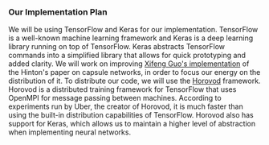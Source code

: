 ### Our Implementation Plan
We will be using TensorFlow and Keras for our implementation. TensorFlow is a well-known machine learning framework and Keras is a deep learning library running on top of TensorFlow. Keras abstracts TensorFlow commands into a simplified library that allows for quick prototyping and added clarity. We will work on improving [Xifeng Guo's implementation](https://github.com/XifengGuo/CapsNet-Keras) of the Hinton's paper on capsule networks, in order to focus our energy on the distribution of it. To distribute our code, we will use the [Horovod](https://github.com/uber/horovod) framework. Horovod is a distributed training framework for TensorFlow that uses OpenMPI for message passing between machines. According to experiments run by Uber, the creator of Horovod, it is much faster than using the built-in distribution capabilities of TensorFlow. Horovod also has support for Keras, which allows us to maintain a higher level of abstraction when implementing neural networks.
